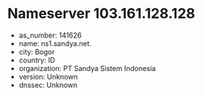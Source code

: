 # Nameserver 103.161.128.128

* as_number: 141626
* name: ns1.sandya.net.
* city: Bogor
* country: ID
* organization: PT Sandya Sistem Indonesia
* version: Unknown
* dnssec: Unknown
